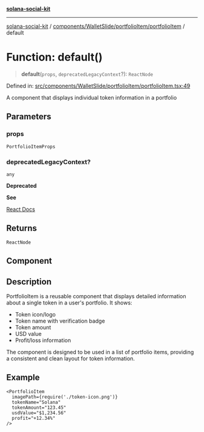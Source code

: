 [**solana-social-kit**](../../../../../README.md)

***

[solana-social-kit](../../../../../README.md) / [components/WalletSlide/portfolioItem/portfolioItem](../README.md) / default

# Function: default()

> **default**(`props`, `deprecatedLegacyContext`?): `ReactNode`

Defined in: [src/components/WalletSlide/portfolioItem/portfolioItem.tsx:49](https://github.com/SendArcade/solana-social-starter/blob/98f94bb63d3814df24512365f6ae706d273e698f/src/components/WalletSlide/portfolioItem/portfolioItem.tsx#L49)

A component that displays individual token information in a portfolio

## Parameters

### props

`PortfolioItemProps`

### deprecatedLegacyContext?

`any`

**Deprecated**

**See**

[React Docs](https://legacy.reactjs.org/docs/legacy-context.html#referencing-context-in-lifecycle-methods)

## Returns

`ReactNode`

## Component

## Description

PortfolioItem is a reusable component that displays detailed information
about a single token in a user's portfolio. It shows:
- Token icon/logo
- Token name with verification badge
- Token amount
- USD value
- Profit/loss information

The component is designed to be used in a list of portfolio items,
providing a consistent and clean layout for token information.

## Example

```tsx
<PortfolioItem
  imagePath={require('./token-icon.png')}
  tokenName="Solana"
  tokenAmount="123.45"
  usdValue="$1,234.56"
  profit="+12.34%"
/>
```
